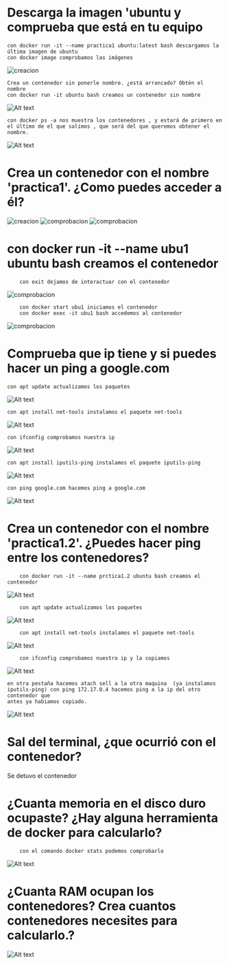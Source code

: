 # Descarga la imagen 'ubuntu y comprueba que está en tu equipo
    con docker run -it --name practica1 ubuntu:latest bash descargamos la última imagen de ubuntu 
    con docker image comprobamos las imágenes

![creacion](./imagenes/Screenshot_20240402_160110.png)

    Crea un contenedor sin ponerle nombre. ¿está arrancado? Obtén el nombre
    con docker run -it ubuntu bash creamos un contenedor sin nombre

![Alt text](imagenes/Screenshot_20240402_165316.png)

    con docker ps -a nos muestra los contenedores , y estará de primero en el último de el que salimos , que será del que queremos obtener el nombre.

![Alt text](imagenes/Screenshot_20240402_165357.png)

# Crea un contenedor con el nombre 'practica1'. ¿Como puedes acceder a él?

![creacion](./imagenes/Screenshot_20240402_160110.png)
![comprobacion](./imagenes/Screenshot_20240402_161206.png)
![comprobacion](imagenes/Screenshot_20240402_161012.png)

# con docker run -it --name ubu1 ubuntu bash creamos el contenedor
		con exit dejamos de interactuar con el contenedor

![comprobacion](imagenes/Screenshot_20240402_161313.png) 

		con docker start ubu1 iniciamos el contenedor
		con docker exec -it ubu1 bash accedemos al contenedor

![comprobacion](imagenes/Screenshot_20240402_161724.png) 


# Comprueba que ip tiene y si puedes hacer un ping a google.com
    con apt update actualizamos los paquetes

![Alt text](imagenes/Screenshot_20240402_161920.png)

    con apt install net-tools instalamos el paquete net-tools

![Alt text](imagenes/Screenshot_20240402_162226.png)

    con ifconfig comprobamos nuestra ip

![Alt text](imagenes/Screenshot_20240402_162254.png)

    con apt install iputils-ping instalamos el paquete iputils-ping

![Alt text](imagenes/Screenshot_20240402_162022.png)

    con ping google.com hacemos ping a google.com

![Alt text](imagenes/Screenshot_20240402_162421.png)

# Crea un contenedor con el nombre 'practica1.2'. ¿Puedes hacer ping entre los contenedores?
		con docker run -it --name prctica1.2 ubuntu bash creamos el contenedor

![Alt text](imagenes/Screenshot_20240402_162621.png)

		con apt update actualizamos los paquetes

![Alt text](imagenes/Screenshot_20240402_162724.png)

		con apt install net-tools instalamos el paquete net-tools

![Alt text](imagenes/Screenshot_20240402_162832.png)

		con ifconfig comprobamos nuestra ip y la copiamos

![Alt text](imagenes/Screenshot_20240402_162920.png)

	en otra pestaña hacemos atach sell a la otra maquina  (ya instalamos iputils-ping) con ping 172.17.0.4 hacemos ping a la ip del otro contenedor que 
    antes ya habiamos copiado.

![Alt text](imagenes/Screenshot_20240402_163124.png)

		
# Sal del terminal, ¿que ocurrió con el contenedor?
Se detuvo el contenedor
# ¿Cuanta memoria en el disco duro ocupaste? ¿Hay alguna herramienta de docker para calcularlo?
		con el comando docker stats podemos comprobarlo

![Alt text](imagenes/Screenshot_20240402_163518.png)

# ¿Cuanta RAM ocupan los contenedores? Crea cuantos contenedores necesites para calcularlo.?
		
![Alt text](imagenes/Screenshot_20240402_163518.png)

